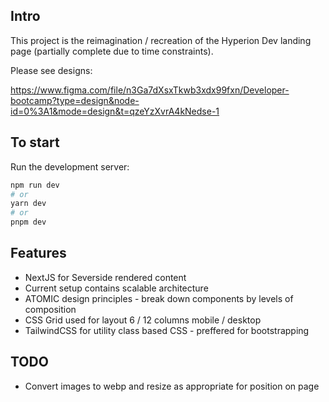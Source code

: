 ## Intro

This project is the reimagination / recreation of the Hyperion Dev landing page (partially complete due to time constraints).

Please see designs:

https://www.figma.com/file/n3Ga7dXsxTkwb3xdx99fxn/Developer-bootcamp?type=design&node-id=0%3A1&mode=design&t=qzeYzXvrA4kNedse-1

## To start

Run the development server:

```bash
npm run dev
# or
yarn dev
# or
pnpm dev
```

## Features

- NextJS for Severside rendered content
- Current setup contains scalable architecture
- ATOMIC design principles - break down components by levels of composition
- CSS Grid used for layout 6 / 12 columns mobile / desktop
- TailwindCSS for utility class based CSS - preffered for bootstrapping
  

## TODO
- Convert images to webp and resize as appropriate for position on page
